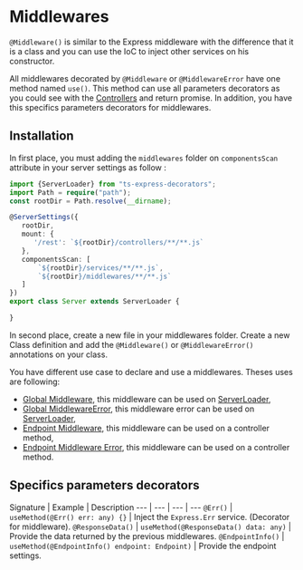 # Middlewares

`@Middleware()` is similar to the Express middleware with the difference that it is a class and you can use the IoC to inject other services on his constructor.

All middlewares decorated by `@Middleware` or `@MiddlewareError` have one method named `use()`. This method can use all parameters decorators as you could see with the [Controllers](docs/controllers.md) and return promise. In addition, you have this specifics parameters decorators for middlewares.

## Installation

In first place, you must adding the `middlewares` folder on `componentsScan` attribute in your server settings as follow :
 
```typescript
import {ServerLoader} from "ts-express-decorators";
import Path = require("path");
const rootDir = Path.resolve(__dirname);

@ServerSettings({
   rootDir,
   mount: {
      '/rest': `${rootDir}/controllers/**/**.js`
   },
   componentsScan: [
       `${rootDir}/services/**/**.js`,
       `${rootDir}/middlewares/**/**.js`
   ]
})
export class Server extends ServerLoader {

}
```
In second place, create a new file in your middlewares folder. Create a new Class definition and add the `@Middleware()` or `@MiddlewareError()` annotations on your class.

You have different use case to declare and use a middlewares. Theses uses are following:

 * [Global Middleware](docs/middlewares/global-middleware.md), this middleware can be used on [ServerLoader](api/common/server/serverloader.md),
 * [Global MiddlewareError](docs/middlewares/global-error-middleware.md), this middleware error can be used on [ServerLoader](api/common/server/serverloader.md),
 * [Endpoint Middleware](docs/middlewares/endpoint-middleware.md), this middleware can be used on a controller method,
 * [Endpoint Middleware Error](docs/middlewares/endpoint-error-middleware.md), this middleware can be used on a controller method.

## Specifics parameters decorators

Signature | Example | Description
--- | --- | --- | ---
`@Err()` | `useMethod(@Err() err: any) {}` | Inject the `Express.Err` service. (Decorator for middleware).
`@ResponseData()` | `useMethod(@ResponseData() data: any)` | Provide the data returned by the previous middlewares.
`@EndpointInfo()` | `useMethod(@EndpointInfo() endpoint: Endpoint)` | Provide the endpoint settings.
